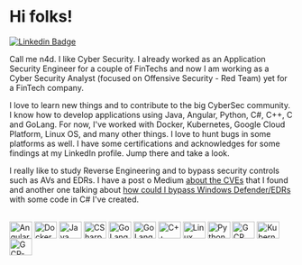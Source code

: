 # Hi folks!

[![Linkedin Badge](https://img.shields.io/badge/-LinkedIn-blue?style=flat-square&logo=Linkedin&logoColor=white&link=https://www.linkedin.com/in/danilo-albuquerque-6a821a1b2/)](https://www.linkedin.com/in/daniloalbuqrque/)

Call me n4d. I like Cyber Security. I already worked as an Application Security Engineer for a couple of FinTechs and now I am working as a Cyber Security Analyst (focused on Offensive Security - Red Team) yet for a FinTech company. 

I love to learn new things and to contribute to the big CyberSec community. I know how to develop applications using Java, Angular, Python, C#, C++, C and GoLang. For now, I've worked with Docker, Kubernetes, Google Cloud Platform, Linux OS, and many other things. I love to hunt bugs in some platforms as well. 
I have some certifications and acknowledges for some findings at my LinkedIn profile. Jump there and take a look.

I really like to study Reverse Engineering and to bypass security controls such as AVs and EDRs. I have a post o Medium [about the CVEs](https://medium.com/@n4d/cve-2023-2123-cve-2023-2579-and-cve-2023-4460-bef4de79151b?source=your_stories_page-------------------------------------) that I found and another one talking about [how could I bypass Windows Defender/EDRs](https://medium.com/@n4d/how-did-i-bypass-defender-and-some-more-avs-2e915d2dadb0?source=your_stories_page-------------------------------------) with some code in C# I've created.

<div style="display: inline_block"><br>
  <img align="center" alt="Angular" height="30" width="40" src="https://cdn.jsdelivr.net/gh/devicons/devicon/icons/angularjs/angularjs-plain.svg"/>
  <img align="center" alt="Docker" height="30" width="40" src="https://cdn.jsdelivr.net/gh/devicons/devicon/icons/docker/docker-original-wordmark.svg"/>
  <img align="center" alt="Java" height="30" width="40" src="https://cdn.jsdelivr.net/gh/devicons/devicon/icons/java/java-original-wordmark.svg" />
  <img align="center" alt="CSharp" height="30" width="40" src="https://cdn.jsdelivr.net/gh/devicons/devicon/icons/csharp/csharp-original.svg" />
  <img align="center" alt="GoLang" height="30" width="40" src="https://cdn.jsdelivr.net/gh/devicons/devicon/icons/go/go-original.svg" />
  <img align="center" alt="GoLang" height="30" width="40" src="https://cdn.jsdelivr.net/gh/devicons/devicon/icons/c/c-original.svg" />
  <img align="center" alt="C++" height="30" width="40" src="https://cdn.jsdelivr.net/gh/devicons/devicon/icons/cplusplus/cplusplus-original.svg" />
  <img align="center" alt="Linux" height="30" width="40" src="https://cdn.jsdelivr.net/gh/devicons/devicon/icons/linux/linux-original.svg"/>
  <img align="center" alt="Python" height="30" width="40" src="https://cdn.jsdelivr.net/gh/devicons/devicon/icons/python/python-original.svg"/>
  <img align="center" alt="GCP" height="30" width="40" src="https://cdn.jsdelivr.net/gh/devicons/devicon/icons/googlecloud/googlecloud-original.svg"/>
  <img align="center" alt="Kubernetes" height="30" width="40" src="https://cdn.jsdelivr.net/gh/devicons/devicon/icons/kubernetes/kubernetes-plain.svg" />
  <img align="center" alt="GCP-Console" height="30" width="40" src="https://cdn.jsdelivr.net/gh/devicons/devicon/icons/git/git-original.svg" />
</div>


##
